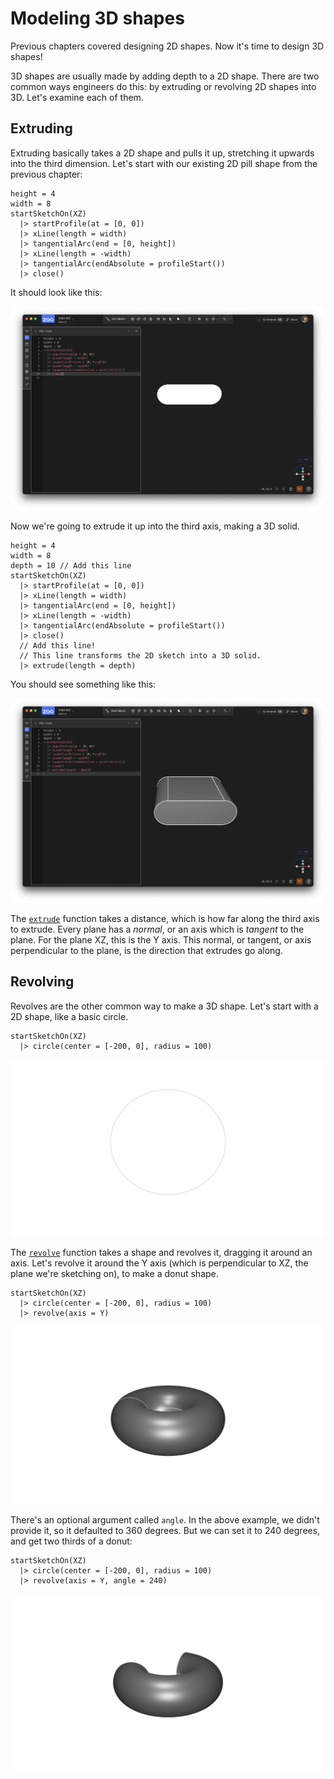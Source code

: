 # Modeling 3D shapes

Previous chapters covered designing 2D shapes. Now it's time to design 3D shapes!

3D shapes are usually made by adding depth to a 2D shape. There are two common ways engineers do this: by extruding or revolving 2D shapes into 3D. Let's examine each of them.

## Extruding

Extruding basically takes a 2D shape and pulls it up, stretching it upwards into the third dimension. Let's start with our existing 2D pill shape from the previous chapter:

```kcl
height = 4
width = 8
startSketchOn(XZ)
  |> startProfile(at = [0, 0])
  |> xLine(length = width)
  |> tangentialArc(end = [0, height])
  |> xLine(length = -width)
  |> tangentialArc(endAbsolute = profileStart())
  |> close()
```
It should look like this:

![2D pill, before extruding](images/static/pill_2d.png)

Now we're going to extrude it up into the third axis, making a 3D solid.

```kcl
height = 4
width = 8
depth = 10 // Add this line 
startSketchOn(XZ)
  |> startProfile(at = [0, 0])
  |> xLine(length = width)
  |> tangentialArc(end = [0, height])
  |> xLine(length = -width)
  |> tangentialArc(endAbsolute = profileStart())
  |> close()
  // Add this line!
  // This line transforms the 2D sketch into a 3D solid.
  |> extrude(length = depth)
```

You should see something like this:

![3D pill, after extruding](images/static/pill_3d.png)

The [`extrude`] function takes a distance, which is how far along the third axis to extrude. Every plane has a _normal_, or an axis which is _tangent_ to the plane. For the plane XZ, this is the Y axis. This normal, or tangent, or axis perpendicular to the plane, is the direction that extrudes go along.


## Revolving

Revolves are the other common way to make a 3D shape. Let's start with a 2D shape, like a basic circle.


```kcl=circle
startSketchOn(XZ)
  |> circle(center = [-200, 0], radius = 100)
```

![A 2D circle, before revolving.](images/dynamic/circle.png)

The [`revolve`] function takes a shape and revolves it, dragging it around an axis. Let's revolve it around the Y axis (which is perpendicular to XZ, the plane we're sketching on), to make a donut shape.

```kcl=donut
startSketchOn(XZ)
  |> circle(center = [-200, 0], radius = 100)
  |> revolve(axis = Y)
```

![The circle, revolved around the axis, to make a donut](images/dynamic/donut.png)

There's an optional argument called `angle`. In the above example, we didn't provide it, so it defaulted to 360 degrees. But we can set it to 240 degrees, and get two thirds of a donut:

```kcl=donut240
startSketchOn(XZ)
  |> circle(center = [-200, 0], radius = 100)
  |> revolve(axis = Y, angle = 240)
```

![The circle, revolved partway around the axis, to make part of a donut](images/dynamic/donut240.png)

[`extrude`]: https://zoo.dev/docs/kcl/extrude
[`revolve`]: https://zoo.dev/docs/kcl/revolve
